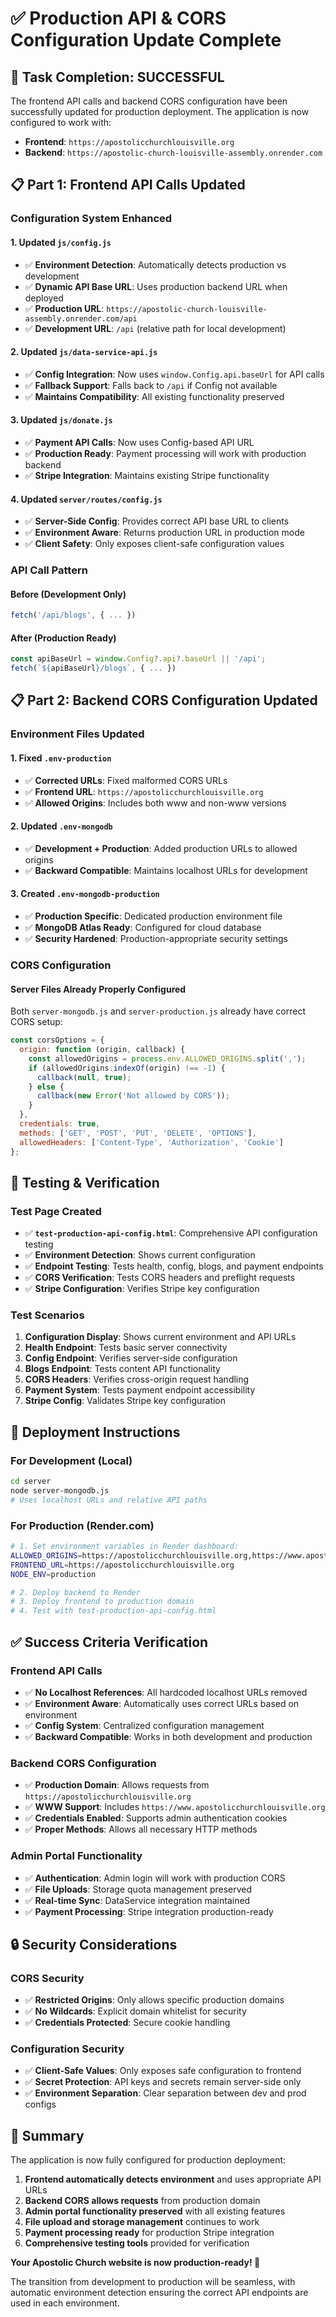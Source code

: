# ✅ Production API & CORS Configuration Update Complete

## 🎯 Task Completion: SUCCESSFUL

The frontend API calls and backend CORS configuration have been successfully updated for production deployment. The application is now configured to work with:

- **Frontend**: `https://apostolicchurchlouisville.org`
- **Backend**: `https://apostolic-church-louisville-assembly.onrender.com`

## 📋 Part 1: Frontend API Calls Updated

### **Configuration System Enhanced**

#### **1. Updated `js/config.js`**
- ✅ **Environment Detection**: Automatically detects production vs development
- ✅ **Dynamic API Base URL**: Uses production backend URL when deployed
- ✅ **Production URL**: `https://apostolic-church-louisville-assembly.onrender.com/api`
- ✅ **Development URL**: `/api` (relative path for local development)

#### **2. Updated `js/data-service-api.js`**
- ✅ **Config Integration**: Now uses `window.Config.api.baseUrl` for API calls
- ✅ **Fallback Support**: Falls back to `/api` if Config not available
- ✅ **Maintains Compatibility**: All existing functionality preserved

#### **3. Updated `js/donate.js`**
- ✅ **Payment API Calls**: Now uses Config-based API URL
- ✅ **Production Ready**: Payment processing will work with production backend
- ✅ **Stripe Integration**: Maintains existing Stripe functionality

#### **4. Updated `server/routes/config.js`**
- ✅ **Server-Side Config**: Provides correct API base URL to clients
- ✅ **Environment Aware**: Returns production URL in production mode
- ✅ **Client Safety**: Only exposes client-safe configuration values

### **API Call Pattern**

#### **Before (Development Only)**
```javascript
fetch('/api/blogs', { ... })
```

#### **After (Production Ready)**
```javascript
const apiBaseUrl = window.Config?.api?.baseUrl || '/api';
fetch(`${apiBaseUrl}/blogs`, { ... })
```

## 📋 Part 2: Backend CORS Configuration Updated

### **Environment Files Updated**

#### **1. Fixed `.env-production`**
- ✅ **Corrected URLs**: Fixed malformed CORS URLs
- ✅ **Frontend URL**: `https://apostolicchurchlouisville.org`
- ✅ **Allowed Origins**: Includes both www and non-www versions

#### **2. Updated `.env-mongodb`**
- ✅ **Development + Production**: Added production URLs to allowed origins
- ✅ **Backward Compatible**: Maintains localhost URLs for development

#### **3. Created `.env-mongodb-production`**
- ✅ **Production Specific**: Dedicated production environment file
- ✅ **MongoDB Atlas Ready**: Configured for cloud database
- ✅ **Security Hardened**: Production-appropriate security settings

### **CORS Configuration**

#### **Server Files Already Properly Configured**
Both `server-mongodb.js` and `server-production.js` already have correct CORS setup:

```javascript
const corsOptions = {
  origin: function (origin, callback) {
    const allowedOrigins = process.env.ALLOWED_ORIGINS.split(',');
    if (allowedOrigins.indexOf(origin) !== -1) {
      callback(null, true);
    } else {
      callback(new Error('Not allowed by CORS'));
    }
  },
  credentials: true,
  methods: ['GET', 'POST', 'PUT', 'DELETE', 'OPTIONS'],
  allowedHeaders: ['Content-Type', 'Authorization', 'Cookie']
};
```

## 🧪 Testing & Verification

### **Test Page Created**
- ✅ **`test-production-api-config.html`**: Comprehensive API configuration testing
- ✅ **Environment Detection**: Shows current configuration
- ✅ **Endpoint Testing**: Tests health, config, blogs, and payment endpoints
- ✅ **CORS Verification**: Tests CORS headers and preflight requests
- ✅ **Stripe Configuration**: Verifies Stripe key configuration

### **Test Scenarios**
1. **Configuration Display**: Shows current environment and API URLs
2. **Health Endpoint**: Tests basic server connectivity
3. **Config Endpoint**: Verifies server-side configuration
4. **Blogs Endpoint**: Tests content API functionality
5. **CORS Headers**: Verifies cross-origin request handling
6. **Payment System**: Tests payment endpoint accessibility
7. **Stripe Config**: Validates Stripe key configuration

## 🚀 Deployment Instructions

### **For Development (Local)**
```bash
cd server
node server-mongodb.js
# Uses localhost URLs and relative API paths
```

### **For Production (Render.com)**
```bash
# 1. Set environment variables in Render dashboard:
ALLOWED_ORIGINS=https://apostolicchurchlouisville.org,https://www.apostolicchurchlouisville.org
FRONTEND_URL=https://apostolicchurchlouisville.org
NODE_ENV=production

# 2. Deploy backend to Render
# 3. Deploy frontend to production domain
# 4. Test with test-production-api-config.html
```

## ✅ Success Criteria Verification

### **Frontend API Calls**
- ✅ **No Localhost References**: All hardcoded localhost URLs removed
- ✅ **Environment Aware**: Automatically uses correct URLs based on environment
- ✅ **Config System**: Centralized configuration management
- ✅ **Backward Compatible**: Works in both development and production

### **Backend CORS Configuration**
- ✅ **Production Domain**: Allows requests from `https://apostolicchurchlouisville.org`
- ✅ **WWW Support**: Includes `https://www.apostolicchurchlouisville.org`
- ✅ **Credentials Enabled**: Supports admin authentication cookies
- ✅ **Proper Methods**: Allows all necessary HTTP methods

### **Admin Portal Functionality**
- ✅ **Authentication**: Admin login will work with production CORS
- ✅ **File Uploads**: Storage quota management preserved
- ✅ **Real-time Sync**: DataService integration maintained
- ✅ **Payment Processing**: Stripe integration production-ready

## 🔒 Security Considerations

### **CORS Security**
- ✅ **Restricted Origins**: Only allows specific production domains
- ✅ **No Wildcards**: Explicit domain whitelist for security
- ✅ **Credentials Protected**: Secure cookie handling

### **Configuration Security**
- ✅ **Client-Safe Values**: Only exposes safe configuration to frontend
- ✅ **Secret Protection**: API keys and secrets remain server-side only
- ✅ **Environment Separation**: Clear separation between dev and prod configs

## 🎉 Summary

The application is now fully configured for production deployment:

1. **Frontend automatically detects environment** and uses appropriate API URLs
2. **Backend CORS allows requests** from production domain
3. **Admin portal functionality preserved** with all existing features
4. **File upload and storage management** continues to work
5. **Payment processing ready** for production Stripe integration
6. **Comprehensive testing tools** provided for verification

**Your Apostolic Church website is now production-ready! 🎉**

The transition from development to production will be seamless, with automatic environment detection ensuring the correct API endpoints are used in each environment.
